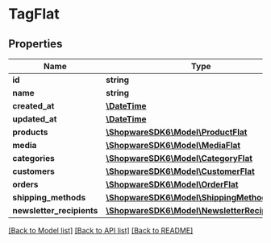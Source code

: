 # TagFlat

## Properties
Name | Type | Description | Notes
------------ | ------------- | ------------- | -------------
**id** | **string** |  | [optional] 
**name** | **string** |  | 
**created_at** | [**\DateTime**](\DateTime.md) |  | 
**updated_at** | [**\DateTime**](\DateTime.md) |  | 
**products** | [**\ShopwareSDK6\Model\ProductFlat**](ProductFlat.md) |  | [optional] 
**media** | [**\ShopwareSDK6\Model\MediaFlat**](MediaFlat.md) |  | [optional] 
**categories** | [**\ShopwareSDK6\Model\CategoryFlat**](CategoryFlat.md) |  | [optional] 
**customers** | [**\ShopwareSDK6\Model\CustomerFlat**](CustomerFlat.md) |  | [optional] 
**orders** | [**\ShopwareSDK6\Model\OrderFlat**](OrderFlat.md) |  | [optional] 
**shipping_methods** | [**\ShopwareSDK6\Model\ShippingMethodFlat**](ShippingMethodFlat.md) |  | [optional] 
**newsletter_recipients** | [**\ShopwareSDK6\Model\NewsletterRecipientFlat**](NewsletterRecipientFlat.md) |  | [optional] 

[[Back to Model list]](../../README.md#documentation-for-models) [[Back to API list]](../../README.md#documentation-for-api-endpoints) [[Back to README]](../../README.md)

